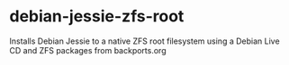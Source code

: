 # debian-jessie-zfs-root
Installs Debian Jessie to a native ZFS root filesystem using a Debian Live CD and ZFS packages from backports.org
